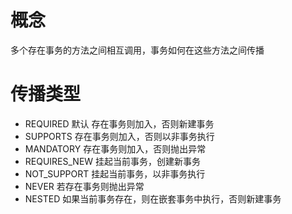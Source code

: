 # 概念
多个存在事务的方法之间相互调用，事务如何在这些方法之间传播

# 传播类型
- REQUIRED 默认 存在事务则加入，否则新建事务
- SUPPORTS 存在事务则加入，否则以非事务执行
- MANDATORY 存在事务则加入，否则抛出异常
- REQUIRES_NEW 挂起当前事务，创建新事务
- NOT_SUPPORT 挂起当前事务，以非事务执行
- NEVER 若存在事务则抛出异常
- NESTED 如果当前事务存在，则在嵌套事务中执行，否则新建事务
